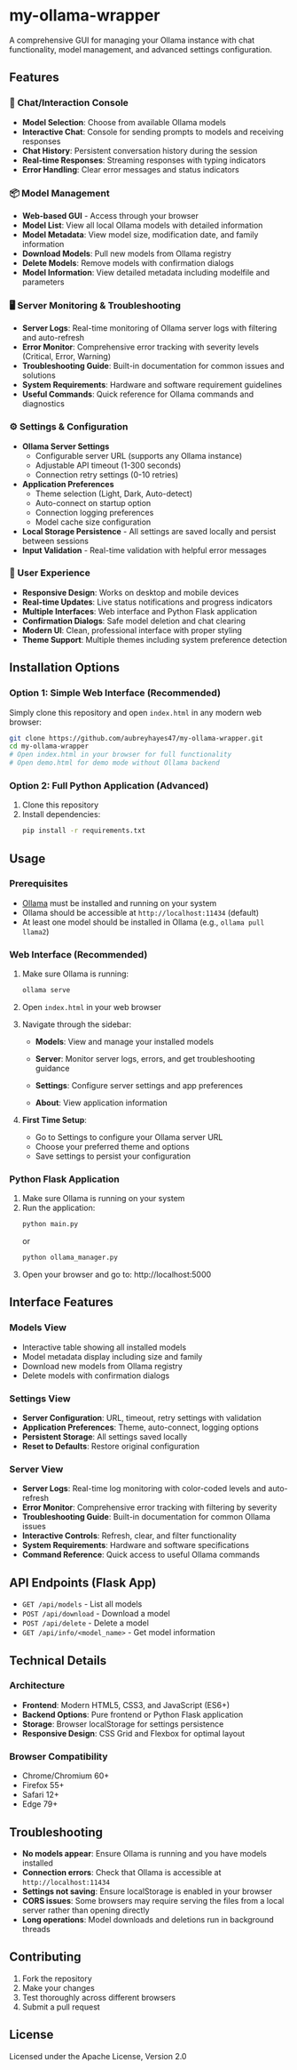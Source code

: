 # my-ollama-wrapper

A comprehensive GUI for managing your Ollama instance with chat functionality, model management, and advanced settings configuration.

## Features

### 🤖 Chat/Interaction Console
- **Model Selection**: Choose from available Ollama models
- **Interactive Chat**: Console for sending prompts to models and receiving responses
- **Chat History**: Persistent conversation history during the session
- **Real-time Responses**: Streaming responses with typing indicators
- **Error Handling**: Clear error messages and status indicators

### 📦 Model Management
- **Web-based GUI** - Access through your browser
- **Model List**: View all local Ollama models with detailed information
- **Model Metadata**: View model size, modification date, and family information
- **Download Models**: Pull new models from Ollama registry
- **Delete Models**: Remove models with confirmation dialogs
- **Model Information**: View detailed metadata including modelfile and parameters

### 🖥️ Server Monitoring & Troubleshooting
- **Server Logs**: Real-time monitoring of Ollama server logs with filtering and auto-refresh
- **Error Monitor**: Comprehensive error tracking with severity levels (Critical, Error, Warning)
- **Troubleshooting Guide**: Built-in documentation for common issues and solutions
- **System Requirements**: Hardware and software requirement guidelines
- **Useful Commands**: Quick reference for Ollama commands and diagnostics

### ⚙️ Settings & Configuration
- **Ollama Server Settings**
  - Configurable server URL (supports any Ollama instance)
  - Adjustable API timeout (1-300 seconds)
  - Connection retry settings (0-10 retries)
- **Application Preferences**
  - Theme selection (Light, Dark, Auto-detect)
  - Auto-connect on startup option
  - Connection logging preferences
  - Model cache size configuration
- **Local Storage Persistence** - All settings are saved locally and persist between sessions
- **Input Validation** - Real-time validation with helpful error messages

### 🎨 User Experience
- **Responsive Design**: Works on desktop and mobile devices
- **Real-time Updates**: Live status notifications and progress indicators
- **Multiple Interfaces**: Web interface and Python Flask application
- **Confirmation Dialogs**: Safe model deletion and chat clearing
- **Modern UI**: Clean, professional interface with proper styling
- **Theme Support**: Multiple themes including system preference detection

## Installation Options

### Option 1: Simple Web Interface (Recommended)
Simply clone this repository and open `index.html` in any modern web browser:

```bash
git clone https://github.com/aubreyhayes47/my-ollama-wrapper.git
cd my-ollama-wrapper
# Open index.html in your browser for full functionality
# Open demo.html for demo mode without Ollama backend
```

### Option 2: Full Python Application (Advanced)
1. Clone this repository
2. Install dependencies:
   ```bash
   pip install -r requirements.txt
   ```

## Usage

### Prerequisites
- [Ollama](https://ollama.ai/) must be installed and running on your system
- Ollama should be accessible at `http://localhost:11434` (default)
- At least one model should be installed in Ollama (e.g., `ollama pull llama2`)

### Web Interface (Recommended)
1. Make sure Ollama is running:
   ```bash
   ollama serve
   ```

2. Open `index.html` in your web browser

3. Navigate through the sidebar:
   - **Models**: View and manage your installed models
   - **Server**: Monitor server logs, errors, and get troubleshooting guidance

   - **Settings**: Configure server settings and app preferences
   - **About**: View application information

4. **First Time Setup**: 
   - Go to Settings to configure your Ollama server URL
   - Choose your preferred theme and options
   - Save settings to persist your configuration

### Python Flask Application
1. Make sure Ollama is running on your system
2. Run the application:
   ```bash
   python main.py
   ```
   or
   ```bash
   python ollama_manager.py
   ```
3. Open your browser and go to: http://localhost:5000

## Interface Features

### Models View
- Interactive table showing all installed models
- Model metadata display including size and family
- Download new models from Ollama registry
- Delete models with confirmation dialogs

### Settings View
- **Server Configuration**: URL, timeout, retry settings with validation
- **Application Preferences**: Theme, auto-connect, logging options
- **Persistent Storage**: All settings saved locally
- **Reset to Defaults**: Restore original configuration

### Server View
- **Server Logs**: Real-time log monitoring with color-coded levels and auto-refresh
- **Error Monitor**: Comprehensive error tracking with filtering by severity
- **Troubleshooting Guide**: Built-in documentation for common Ollama issues
- **Interactive Controls**: Refresh, clear, and filter functionality
- **System Requirements**: Hardware and software specifications
- **Command Reference**: Quick access to useful Ollama commands


## API Endpoints (Flask App)

- `GET /api/models` - List all models
- `POST /api/download` - Download a model
- `POST /api/delete` - Delete a model  
- `GET /api/info/<model_name>` - Get model information

## Technical Details

### Architecture
- **Frontend**: Modern HTML5, CSS3, and JavaScript (ES6+)
- **Backend Options**: Pure frontend or Python Flask application
- **Storage**: Browser localStorage for settings persistence
- **Responsive Design**: CSS Grid and Flexbox for optimal layout

### Browser Compatibility
- Chrome/Chromium 60+
- Firefox 55+
- Safari 12+
- Edge 79+

## Troubleshooting

- **No models appear**: Ensure Ollama is running and you have models installed
- **Connection errors**: Check that Ollama is accessible at `http://localhost:11434`
- **Settings not saving**: Ensure localStorage is enabled in your browser
- **CORS issues**: Some browsers may require serving the files from a local server rather than opening directly
- **Long operations**: Model downloads and deletions run in background threads

## Contributing

1. Fork the repository
2. Make your changes
3. Test thoroughly across different browsers
4. Submit a pull request

## License

Licensed under the Apache License, Version 2.0
